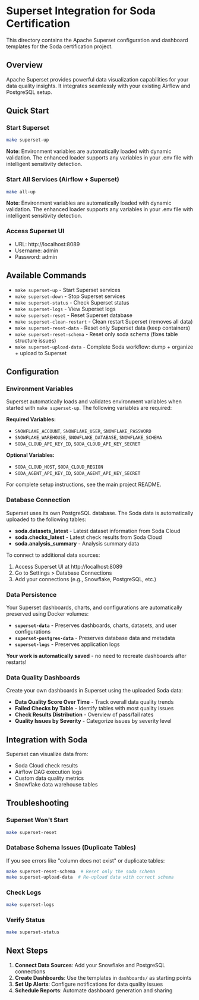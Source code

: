 # Superset Integration for Soda Certification

This directory contains the Apache Superset configuration and dashboard templates for the Soda certification project.

## Overview

Apache Superset provides powerful data visualization capabilities for your data quality insights. It integrates seamlessly with your existing Airflow and PostgreSQL setup.

## Quick Start

### Start Superset
```bash
make superset-up
```
**Note**: Environment variables are automatically loaded with dynamic validation. The enhanced loader supports any variables in your .env file with intelligent sensitivity detection.

### Start All Services (Airflow + Superset)
```bash
make all-up
```
**Note**: Environment variables are automatically loaded with dynamic validation. The enhanced loader supports any variables in your .env file with intelligent sensitivity detection.

### Access Superset UI
- URL: http://localhost:8089
- Username: admin
- Password: admin

## Available Commands

- `make superset-up` - Start Superset services
- `make superset-down` - Stop Superset services
- `make superset-status` - Check Superset status
- `make superset-logs` - View Superset logs
- `make superset-reset` - Reset Superset database
- `make superset-clean-restart` - Clean restart Superset (removes all data)
- `make superset-reset-data` - Reset only Superset data (keep containers)
- `make superset-reset-schema` - Reset only soda schema (fixes table structure issues)
- `make superset-upload-data` - Complete Soda workflow: dump + organize + upload to Superset

## Configuration

### Environment Variables
Superset automatically loads and validates environment variables when started with `make superset-up`. The following variables are required:

**Required Variables:**
- `SNOWFLAKE_ACCOUNT`, `SNOWFLAKE_USER`, `SNOWFLAKE_PASSWORD`
- `SNOWFLAKE_WAREHOUSE`, `SNOWFLAKE_DATABASE`, `SNOWFLAKE_SCHEMA`
- `SODA_CLOUD_API_KEY_ID`, `SODA_CLOUD_API_KEY_SECRET`

**Optional Variables:**
- `SODA_CLOUD_HOST`, `SODA_CLOUD_REGION`
- `SODA_AGENT_API_KEY_ID`, `SODA_AGENT_API_KEY_SECRET`

For complete setup instructions, see the main project README.

### Database Connection
Superset uses its own PostgreSQL database. The Soda data is automatically uploaded to the following tables:

- **soda.datasets_latest** - Latest dataset information from Soda Cloud
- **soda.checks_latest** - Latest check results from Soda Cloud  
- **soda.analysis_summary** - Analysis summary data

To connect to additional data sources:

1. Access Superset UI at http://localhost:8089
2. Go to Settings > Database Connections
3. Add your connections (e.g., Snowflake, PostgreSQL, etc.)

### Data Persistence
Your Superset dashboards, charts, and configurations are automatically preserved using Docker volumes:

- **`superset-data`** - Preserves dashboards, charts, datasets, and user configurations
- **`superset-postgres-data`** - Preserves database data and metadata
- **`superset-logs`** - Preserves application logs

**Your work is automatically saved** - no need to recreate dashboards after restarts!

### Data Quality Dashboards

Create your own dashboards in Superset using the uploaded Soda data:

- **Data Quality Score Over Time** - Track overall data quality trends
- **Failed Checks by Table** - Identify tables with most quality issues
- **Check Results Distribution** - Overview of pass/fail rates
- **Quality Issues by Severity** - Categorize issues by severity level

## Integration with Soda

Superset can visualize data from:
- Soda Cloud check results
- Airflow DAG execution logs
- Custom data quality metrics
- Snowflake data warehouse tables

## Troubleshooting

### Superset Won't Start
```bash
make superset-reset
```

### Database Schema Issues (Duplicate Tables)
If you see errors like "column does not exist" or duplicate tables:
```bash
make superset-reset-schema  # Reset only the soda schema
make superset-upload-data  # Re-upload data with correct schema
```

### Check Logs
```bash
make superset-logs
```

### Verify Status
```bash
make superset-status
```

## Next Steps

1. **Connect Data Sources**: Add your Snowflake and PostgreSQL connections
2. **Create Dashboards**: Use the templates in `dashboards/` as starting points
3. **Set Up Alerts**: Configure notifications for data quality issues
4. **Schedule Reports**: Automate dashboard generation and sharing
